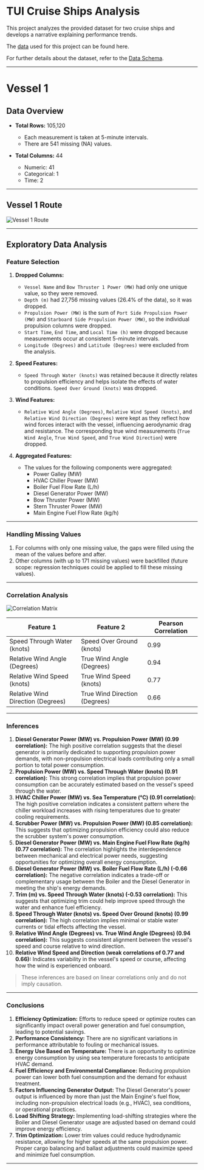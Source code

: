 # TUI Cruise Ships Analysis

This project analyzes the provided dataset for two cruise ships and develops a narrative explaining performance trends.

The [data](./data/data.csv) used for this project can be found here.

For further details about the dataset, refer to the [Data Schema](./data/schema.pdf).

---

# Vessel 1

## Data Overview

- **Total Rows:** 105,120  
  - Each measurement is taken at 5-minute intervals.
  - There are 541 missing (NA) values.

- **Total Columns:** 44  
  - Numeric: 41  
  - Categorical: 1  
  - Time: 2  

---

## Vessel 1 Route

![Vessel 1 Route](./assets/vessel1_route.png)

---

## Exploratory Data Analysis

### Feature Selection
1. **Dropped Columns:**
   - `Vessel Name` and `Bow Thruster 1 Power (MW)` had only one unique value, so they were removed.
   - `Depth (m)` had 27,756 missing values (26.4% of the data), so it was dropped.
   - `Propulsion Power (MW)` is the sum of `Port Side Propulsion Power (MW)` and `Starboard Side Propulsion Power (MW)`, so the individual propulsion columns were dropped.
   - `Start Time`, `End Time`, and `Local Time (h)` were dropped because measurements occur at consistent 5-minute intervals.
   - `Longitude (Degrees)` and `Latitude (Degrees)` were excluded from the analysis.

2. **Speed Features:**
   - `Speed Through Water (knots)` was retained because it directly relates to propulsion efficiency and helps isolate the effects of water conditions. `Speed Over Ground (knots)` was dropped.

3. **Wind Features:**
   - `Relative Wind Angle (Degrees)`, `Relative Wind Speed (knots)`, and `Relative Wind Direction (Degrees)` were kept as they reflect how wind forces interact with the vessel, influencing aerodynamic drag and resistance. The corresponding true wind measurements (`True Wind Angle`, `True Wind Speed`, and `True Wind Direction`) were dropped.

4. **Aggregated Features:**
   - The values for the following components were aggregated:
     - Power Galley (MW)
     - HVAC Chiller Power (MW)
     - Boiler Fuel Flow Rate (L/h)
     - Diesel Generator Power (MW)
     - Bow Thruster Power (MW)
     - Stern Thruster Power (MW)
     - Main Engine Fuel Flow Rate (kg/h)

---

### Handling Missing Values
1. For columns with only one missing value, the gaps were filled using the mean of the values before and after.
2. Other columns (with up to 171 missing values) were backfilled (future scope: regression techniques could be applied to fill these missing values).

---

### Correlation Analysis

![Correlation Matrix](./assets/correlation_matrix.png)

| Feature 1                          | Feature 2                        | Pearson Correlation |
|-----------------------------------|----------------------------------|---------------------|
| Speed Through Water (knots)       | Speed Over Ground (knots)        | 0.99                |
| Relative Wind Angle (Degrees)     | True Wind Angle (Degrees)        | 0.94                |
| Relative Wind Speed (knots)       | True Wind Speed (knots)          | 0.77                |
| Relative Wind Direction (Degrees) | True Wind Direction (Degrees)    | 0.66                |

---

### Inferences

1. **Diesel Generator Power (MW) vs. Propulsion Power (MW) (0.99 correlation):** The high positive correlation suggests that the diesel generator is primarily dedicated to supporting propulsion power demands, with non-propulsion electrical loads contributing only a small portion to total power consumption.
2. **Propulsion Power (MW) vs. Speed Through Water (knots) (0.91 correlation):** This strong correlation implies that propulsion power consumption can be accurately estimated based on the vessel's speed through the water.
3. **HVAC Chiller Power (MW) vs. Sea Temperature (°C) (0.91 correlation):** The high positive correlation indicates a consistent pattern where the chiller workload increases with rising temperatures due to greater cooling requirements.
4. **Scrubber Power (MW) vs. Propulsion Power (MW) (0.85 correlation):** This suggests that optimizing propulsion efficiency could also reduce the scrubber system's power consumption.
5. **Diesel Generator Power (MW) vs. Main Engine Fuel Flow Rate (kg/h) (0.77 correlation):** The correlation highlights the interdependence between mechanical and electrical power needs, suggesting opportunities for optimizing overall energy consumption.
6. **Diesel Generator Power (MW) vs. Boiler Fuel Flow Rate (L/h) (-0.66 correlation):** The negative correlation indicates a trade-off or complementary usage between the Boiler and the Diesel Generator in meeting the ship's energy demands.
7. **Trim (m) vs. Speed Through Water (knots) (-0.53 correlation):** This suggests that optimizing trim could help improve speed through the water and enhance fuel efficiency.
8. **Speed Through Water (knots) vs. Speed Over Ground (knots) (0.99 correlation):** The high correlation implies minimal or stable water currents or tidal effects affecting the vessel.
9. **Relative Wind Angle (Degrees) vs. True Wind Angle (Degrees) (0.94 correlation):** This suggests consistent alignment between the vessel's speed and course relative to wind direction.
10. **Relative Wind Speed and Direction (weak correlations of 0.77 and 0.66):** Indicates variability in the vessel's speed or course, affecting how the wind is experienced onboard.

> These inferences are based on linear correlations only and do not imply causation.

---

### Conclusions

1. **Efficiency Optimization:** Efforts to reduce speed or optimize routes can significantly impact overall power generation and fuel consumption, leading to potential savings.
2. **Performance Consistency:** There are no significant variations in performance attributable to fouling or mechanical issues.
3. **Energy Use Based on Temperature:** There is an opportunity to optimize energy consumption by using sea temperature forecasts to anticipate HVAC demand.
4. **Fuel Efficiency and Environmental Compliance:** Reducing propulsion power can lower both fuel consumption and the demand for exhaust treatment.
5. **Factors Influencing Generator Output:** The Diesel Generator's power output is influenced by more than just the Main Engine's fuel flow, including non-propulsion electrical loads (e.g., HVAC), sea conditions, or operational practices.
6. **Load Shifting Strategy:** Implementing load-shifting strategies where the Boiler and Diesel Generator usage are adjusted based on demand could improve energy efficiency.
7. **Trim Optimization:** Lower trim values could reduce hydrodynamic resistance, allowing for higher speeds at the same propulsion power. Proper cargo balancing and ballast adjustments could maximize speed and minimize fuel consumption.

---